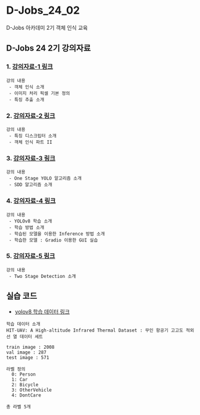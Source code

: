 # D-Jobs_24_02
D-Jobs 아카데미 2기 객체 인식 교육

## D-Jobs 24 2기 강의자료 

### 1. [강의자료-1 링크]()

    강의 내용 
     - 객체 인식 소개 
     - 이미지 처리 픽셀 기본 정의 
     - 특징 추출 소개 

### 2. [강의자료-2 링크]()

    강의 내용 
     - 특징 디스크립터 소개 
     - 객체 인식 파트 II

### 3. [강의자료-3 링크]()

    강의 내용 
     - One Stage YOLO 알고리즘 소개 
     - SDD 알고리즘 소개 

### 4. [강의자료-4 링크]()

    강의 내용 
     - YOLOv8 학습 소개 
     - 학습 방법 소개 
     - 학습된 모델을 이용한 Inference 방법 소개 
     - 학습한 모델 : Gradio 이용한 GUI 실습 

### 5. [강의자료-5 링크]()

    강의 내용 
     - Two Stage Detection 소개  


## 실습 코드 

* [yolov8 학습 데이터 링크](https://drive.google.com/file/d/12I2JP9-EfcnLwIhERmAhJ69Sk5teMGIJ/view?usp=sharing) 
```
학습 데이터 소개 
HIT-UAV: A High-altitude Infrared Thermal Dataset : 무인 항공기 고고도 적외선 열 데이터 세트

train image : 2008 
val image : 287
test image : 571

라벨 정의 
  0: Person
  1: Car
  2: Bicycle
  3: OtherVehicle
  4: DontCare

총 라벨 5개 
```